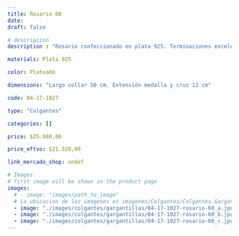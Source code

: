 ```yaml
---
title: Rosario 60
date: 
draft: false

# descripcion
description : "Rosario confeccionado en plata 925. Terminaciones excelentes. Extensible.  Cuentas de 4mm."

materials: Plata 925

color: Plateado

dimensions: "Largo collar 50 cm. Extensión medalla y cruz 12 cm"

code: 04-17-1027

type: "Colgantes"

categories: []

price: $25.080,00

price_eftvo: $21.320,00

link_mercado_shop: undef

# Images
# first image will be shown in the product page
images:
  # - image: "images/path_to_image"
  # La ubicacion de las imagenes es imagenes/Colgantes/Colgantes.Gargantillas/04-17-1027-rosario-60
  - image: "./images/colgantes/gargantillas/04-17-1027-rosario-60_a.jpg"
  - image: "./images/colgantes/gargantillas/04-17-1027-rosario-60_b.jpg"
  - image: "./images/colgantes/gargantillas/04-17-1027-rosario-60_c.jpg"
---
```

